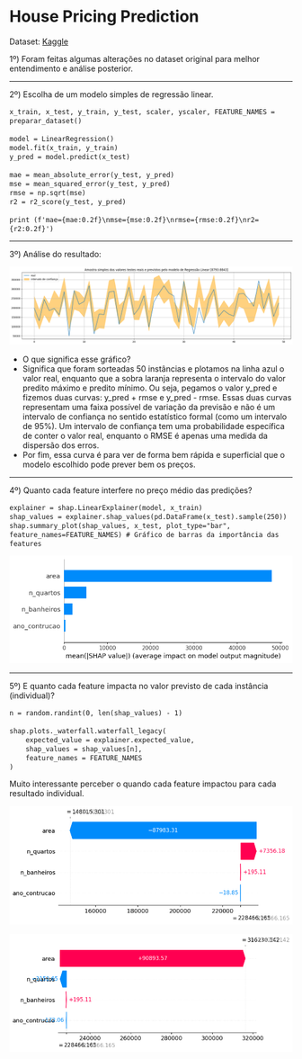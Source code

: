 # House Pricing Prediction

Dataset: [Kaggle](https://www.kaggle.com/datasets/muhammadbinimran/housing-price-prediction-data)

1º) Foram feitas algumas alterações no dataset original para melhor entendimento e análise posterior.

---
2º) Escolha de um modelo simples de regressão linear.

```
x_train, x_test, y_train, y_test, scaler, yscaler, FEATURE_NAMES = preparar_dataset()

model = LinearRegression()
model.fit(x_train, y_train)
y_pred = model.predict(x_test)

mae = mean_absolute_error(y_test, y_pred)
mse = mean_squared_error(y_test, y_pred)
rmse = np.sqrt(mse)
r2 = r2_score(y_test, y_pred)

print (f'mae={mae:0.2f}\nmse={mse:0.2f}\nrmse={rmse:0.2f}\nr2={r2:0.2f}')
```

---
3º) Análise do resultado:

![figura1](./figuras/resultado1.png)  

- O que significa esse gráfico?  
- Significa que foram sorteadas 50 instâncias e plotamos na linha azul o valor real, enquanto que a sobra laranja representa o intervalo do valor predito máximo e predito mínimo. Ou seja, pegamos o valor y_pred e fizemos duas curvas: y_pred + rmse e y_pred - rmse. Essas duas curvas representam uma faixa possível de variação da previsão e não é um intervalo de confiança no sentido estatístico formal (como um intervalo de 95%). Um intervalo de confiança tem uma probabilidade específica de conter o valor real, enquanto o RMSE é apenas uma medida da dispersão dos erros.
- Por fim, essa curva é para ver de forma bem rápida e superficial que o modelo escolhido pode prever bem os preços.  

---
4º) Quanto cada feature interfere no preço médio das predições?  

```
explainer = shap.LinearExplainer(model, x_train)
shap_values = explainer.shap_values(pd.DataFrame(x_test).sample(250))
shap.summary_plot(shap_values, x_test, plot_type="bar", feature_names=FEATURE_NAMES) # Gráfico de barras da importância das features
```

![figura2](./figuras/resultado2.png) 

---
5º) E quanto cada feature impacta no valor previsto de cada instância (individual)?  

```
n = random.randint(0, len(shap_values) - 1)

shap.plots._waterfall.waterfall_legacy(
    expected_value = explainer.expected_value, 
    shap_values = shap_values[n], 
    feature_names = FEATURE_NAMES
)
```

Muito interessante perceber o quando cada feature impactou para cada resultado individual. 

![figura3](./figuras/resultado3.png)  

![figura3](./figuras/resultado4.png)  